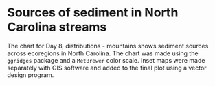 # Sources of sediment in North Carolina streams
The chart for Day 8, distributions - mountains shows sediment sources across ecoregions in North Carolina. The chart was made using the `ggridges` package and a `MetBrewer` color scale. Inset maps were made separately with GIS software and added to the final plot using a vector design program. 

